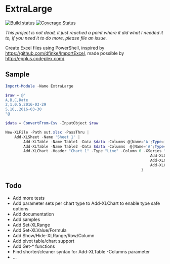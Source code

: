 # ExtraLarge
[![Build status](https://ci.appveyor.com/api/projects/status/mujcrkjo8hyjpy3r/branch/master?svg=true)](https://ci.appveyor.com/project/redoz/extralarge/branch/master)
[![Coverage Status](https://coveralls.io/repos/github/redoz/ExtraLarge/badge.svg?branch=master)](https://coveralls.io/github/redoz/ExtraLarge?branch=master)

*This project is not dead, it just reached a point where it did what I needed it to, if you need it to do more, please file an issue.*

Create Excel files using PowerShell, inspired by https://github.com/dfinke/ImportExcel, made possible by http://epplus.codeplex.com/

## Sample
```PowerShell
Import-Module -Name ExtraLarge

$raw = @"
A,B,C,Date
2,1,0.5,2016-03-29
5,10,,2016-03-30
"@

$data = ConvertFrom-Csv -InputObject $raw

New-XLFile -Path out.xlsx -PassThru |
    Add-XLSheet -Name 'Sheet 1' |
        Add-XLTable -Name Table1 -Data $data -Columns @{Name='A';Type=[int]},@{Name='B';Type=[int]},@{Name='C';Type=[float];NumberFormat='Percent'},@{Name='Date';Type=[DateTime]} -PassThru |
        Add-XLTable -Name Table2 -Data $data -Columns  @{Name='A';Type=[int]},@{Name='B';Type=[int]},@{Name='C';Type=[float];Default=30},@{Name='D';Type=[float];Default=99},@{Name='Date';Type=[DateTime];NumberFormat=[XLNumberFormat]::Date} -PassThru |
        Add-XLChart -Header "Chart 1" -Type "Line" -Column 6 -XSeries "Table2[Date]" -With { $_ | 
                                                                Add-XLChartSeries -YSeries "Table2[A]" -PassThru | 
                                                                Add-XLChartSeries -YSeries "Table2[B]" -Type AreaStacked -PassThru |
                                                                Add-XLChartSeries -YSeries "Table2[C]" -Type AreaStacked
                                                            }
```

## Todo
* Add more tests
* Add parameter sets per chart type to Add-XLChart to enable type safe options
* Add documentation
* Add samples
* Add Set-XLRange
* Add Set-XLValue/Formula
* Add Show/Hide-XLRange/Row/Column
* Add pivot table/chart support
* Add Get-* functions
* Find shorter/cleaner syntax for Add-XLTable -Columns parameter
* ...
